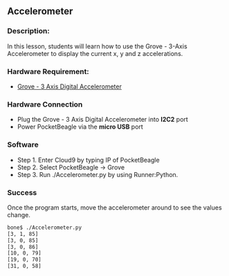 ## Accelerometer

### Description:

In this lesson, students will learn how to use the Grove - 3-Axis Accelerometer to display the current x, y and z accelerations.

### Hardware Requirement:

- [Grove - 3 Axis Digital Accelerometer](http://wiki.seeedstudio.com/Grove-3-Axis_Digital_Accelerometer-16g/)

### Hardware Connection

- Plug the Grove - 3 Axis Digital Accelerometer into **I2C2** port
- Power PocketBeagle via the **micro USB** port

### Software

- Step 1. Enter Cloud9 by typing IP of PocketBeagle
- Step 2. Select PocketBeagle -> Grove
- Step 3. Run ./Accelerometer.py by using Runner:Python.

### Success
Once the program starts, move the accelerometer around to see the values change.

```bash
bone$ ./Accelerometer.py 
[3, 1, 85]
[3, 0, 85]
[3, 0, 86]
[10, 0, 79]
[19, 0, 70]
[31, 0, 58]
```